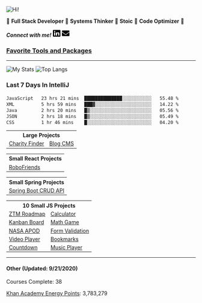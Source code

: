 <img src="https://i.giphy.com/media/3PAL5bChWnak0WJ32x/giphy.webp" alt="Hi!">

:star2: **Full Stack Developer** :star2: **Systems Thinker** :star2: **Stoic** :star2: **Code Optimizer** :star2:

***Connect with me!*** <a href="https://www.linkedin.com/in/ethan-glover/"><img src="https://raw.githubusercontent.com/eglove/eglove/eeb591600b73da426bd298d229e2fd96df019488/linkedin-brands.svg" alt="LinkedIn" width="20px" height="20px"></a> <a href="mailto:hello@ethang.email"><img src="https://raw.githubusercontent.com/eglove/eglove/47aceecf4819797d993f5facc7764cb99d0ab039/envelope-solid.svg" alt="Email" width="20px" height="20px"></a>

### [Favorite Tools and Packages](pages/tools.md)

<hr>

![My Stats](https://github-readme-stats.vercel.app/api?username=eglove&show_icons=true&theme=default&count_private=true)
![Top Langs](https://github-readme-stats.vercel.app/api/top-langs/?username=eglove&layout=compact)

### Last 7 Days In IntelliJ
<!--START_SECTION:waka-->
```text
JavaScript   23 hrs 21 mins  ██████████████░░░░░░░░░░░   55.48 % 
XML          5 hrs 59 mins   ███▓░░░░░░░░░░░░░░░░░░░░░   14.22 % 
Java         2 hrs 20 mins   █▒░░░░░░░░░░░░░░░░░░░░░░░   05.56 % 
JSON         2 hrs 18 mins   █▒░░░░░░░░░░░░░░░░░░░░░░░   05.49 % 
CSS          1 hr 46 mins    █░░░░░░░░░░░░░░░░░░░░░░░░   04.20 % 
```
<!--END_SECTION:waka-->

<table>
  <tr>
    <th colspan="2">Large Projects</th>
  </tr>
  <tr>
    <td><a href="https://github.com/eglove/Charity-App-React-GraphQL">Charity Finder</a></td>
    <td><a href="https://github.com/eglove/PHP-Dynamic-Website">Blog CMS</a></td>
  </tr>
</table>

<table>
    <tr>
        <th colspan="2">Small React Projects</th>
    </tr>
    <tr>
        <td><a href="https://github.com/eglove/robofriends">RoboFriends</a></td>
    </tr>
</table>

<table>
    <tr>
        <th colspan="2">Small Spring Projects</th>
    </tr>
    <tr>
        <td><a href="https://github.com/eglove/Spring-Boot-CRUD-API">Spring Boot CRUD API</a></td>
    </tr>
</table>

<table>
  <tr>
    <th colspan="2">10 Small JS Projects</th>
  </tr>
  <tr>
    <td><a href="https://eglove.github.io/ZTM-Roadmap/">ZTM Roadmap</a></td>
    <td><a href="https://eglove.github.io/calculator/">Calculator</a></td>
  <tr>
  <tr>
    <td><a href="https://eglove.github.io/kanban-board/">Kanban Board</a></td>
    <td><a href="https://eglove.github.io/math-game/">Math Game</a></td>
  <tr>
  <tr>
    <td><a href="https://eglove.github.io/nasa-apod/">NASA APOD</a></td>
    <td><a href="https://eglove.github.io/form-validation/">Form Validation</a></td>
  <tr>
  <tr>
    <td><a href="https://eglove.github.io/video-player/">Video Player</a></td>
    <td><a href="https://eglove.github.io/bookmarks/">Bookmarks</a></td>
  <tr>
  <tr>
    <td><a href="https://eglove.github.io/countdown/">Countdown</a></td>
    <td><a href="https://eglove.github.io/music-player/">Music Player</a></td>
  <tr>
</table>

<hr>

#### Other (Updated: 9/21/2020)

Courses Complete: 38

[Khan Academy Energy Points](https://www.khanacademy.org/profile/kaid_951388612079925667979928): 3,783,279


